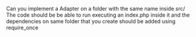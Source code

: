 Can you implement a Adapter on a folder with the same name inside src/
The code should be be able to run executing an index.php inside it and the dependencies on same folder that you create should be added using require_once